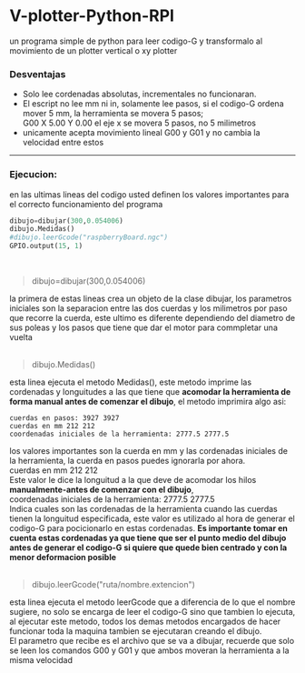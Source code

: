 # V-plotter-Python-RPI
un programa simple de python para leer codigo-G y transformalo al movimiento de un plotter vertical o xy plotter

### Desventajas
* Solo lee cordenadas absolutas, incrementales no funcionaran.
* El escript no lee mm ni in, solamente lee pasos, si el codigo-G ordena mover 5 mm, la herramienta se movera 5 pasos;<br />
 G00 X 5.00 Y 0.00
el eje x se movera 5 pasos, no 5 milimetros
* unicamente acepta movimiento lineal G00 y G01 y no cambia la velocidad entre estos
***
### Ejecucion:
en las ultimas lineas del codigo usted definen los valores importantes para el correcto funcionamiento del programa
```python
dibujo=dibujar(300,0.054006)
dibujo.Medidas()
#dibujo.leerGcode("raspberryBoard.ngc")
GPIO.output(15, 1)
```
</br>

> dibujo=dibujar(300,0.054006)
 
la primera de estas lineas crea un objeto de la clase dibujar, los parametros iniciales son la separacion entre las dos cuerdas y los milimetros por paso que recorre la cuerda, este ultimo es diferente dependiendo del diametro de sus poleas y los pasos que tiene que dar el motor para commpletar una vuelta</br>
</br>
> dibujo.Medidas()

esta linea ejecuta el metodo Medidas(), este metodo imprime las cordenadas y longuitudes a las que tiene que **acomodar la herramienta de forma manual antes de comenzar el dibujo**, el metodo imprimira algo asi:</br>
```
cuerdas en pasos: 3927 3927
cuerdas en mm 212 212
coordenadas iniciales de la herramienta: 2777.5 2777.5
```
los valores importantes son la cuerda en mm y las cordenadas iniciales de la herramienta, la cuerda en pasos puedes ignorarla por ahora. </br>
cuerdas en mm 212 212</br>
Este valor le dice la longuitud a la que deve de acomodar los hilos **manualmente-antes de comenzar con el dibujo**, </br> 
coordenadas iniciales de la herramienta: 2777.5 2777.5
</br>
Indica cuales son las cordenadas de la herramienta cuando las cuerdas tienen la longuitud especificada, este valor es utilizado al hora de generar el codigo-G para pocicionarlo en estas cordenadas. **Es importante tomar en cuenta estas cordenadas ya que tiene que ser el punto medio del dibujo antes de generar el codigo-G si quiere que quede bien centrado y con la menor deformacion posible** </br>
</br>
> dibujo.leerGcode("ruta/nombre.extencion")

esta linea ejecuta el metodo leerGcode que a diferencia de lo que el nombre sugiere, no solo se encarga de leer el codigo-G sino que tambien lo ejecuta, al ejecutar este metodo, todos los demas metodos encargados de hacer funcionar toda la maquina tambien se ejecutaran creando el dibujo.</br>
El parametro que recibe es el archivo que se va a dibujar, recuerde que solo se leen los comandos G00 y G01 y que ambos moveran la herramienta a la misma velocidad 
